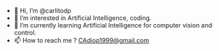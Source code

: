 - 👋 Hi, I’m @carlitodp
- 👀 I’m interested in Artificial Intelligence, coding.
- 🌱 I’m currently learning Artificial Intelligence for computer vision and control.
- 📫 How to reach me ? CAdiop1999@gmail.com

<!---
carlitodp/carlitodp is a ✨ special ✨ repository because its `README.md` (this file) appears on your GitHub profile.
You can click the Preview link to take a look at your changes.
--->

